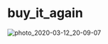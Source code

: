 # buy_it_again

![photo_2020-03-12_20-09-07](https://user-images.githubusercontent.com/42336056/76515686-5f50df00-649d-11ea-9d82-03e002e5d5f8.jpg)
